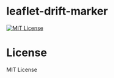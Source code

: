 # leaflet-drift-marker

[![MIT License](https://img.shields.io/badge/license-MIT-brightgreen.svg?style=plastic)](http://opensource.org/licenses/MIT)

# License

MIT License